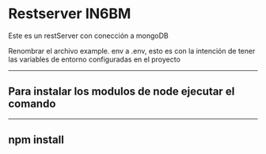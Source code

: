 # Restserver IN6BM

Este es un restServer con conección a mongoDB

Renombrar el archivo example. env a .env, esto es con la intención de tener las variables de entorno configuradas en el proyecto

------------------------------------------------------
Para instalar los modulos de node ejecutar el comando
------------------------------------------------------

-----------
npm install
-----------